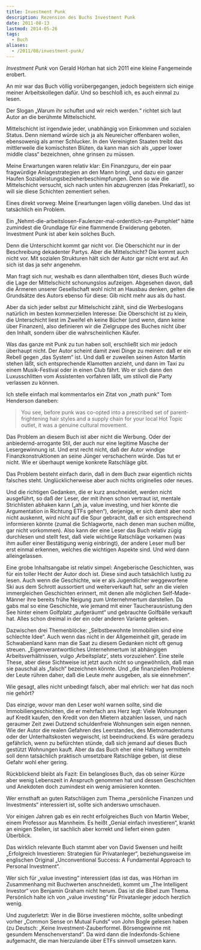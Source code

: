 ```yaml
---
title: Investment Punk
description: Rezension des Buchs Investment Punk
date: 2011-08-13
lastmod: 2014-05-26
tags:
  - Buch
aliases:
  - /2011/08/investment-punk/
---
```

<em>Investment Punk</em> von Gerald Hörhan hat sich 2011 eine kleine Fangemeinde erobert.

An mir war das Buch völlig vorübergegangen, jedoch begeistern sich
einige meiner Arbeitskollegen dafür. Und so beschloß ich, es auch
einmal zu lesen.

Der Slogan „Warum ihr schuftet und wir reich werden.“ richtet sich
laut Autor an die berühmte Mittelschicht.

Mittelschicht ist irgendwie jeder, unabhängig von Einkommen und
sozialen Status. Denn niemand würde sich ja als Neureicher offenbaren
wollen, ebensowenig als armer Schlucker. In den Vereinigten Staaten
treibt das mittlerweile die komischsten Blüten, da kann man sich
als „upper lower middle class“ bezeichnen, ohne grinsen zu müssen.

Meine Erwartungen waren relativ klar: Ein Finanzguru, der ein paar
fragwürdige  Anlagestrategien an den Mann bringt, und dazu ein ganzer
Haufen Sozialleistungsbezieherbeschimpfungen. Denn so wie die
Mittelschicht versucht, sich nach unten hin abzugrenzen (das Prekariat!),
so will sie diese Schichten zementiert sehen.

Eines direkt vorweg: Meine Erwartungen lagen völlig daneben.
Und das ist tatsächlich ein Problem.

Ein „Nehmt-die-arbeitslosen-Faulenzer-mal-ordentlich-ran-Pamphlet“
hätte zumindest die Grundlage für eine flammende Erwiderung geboten.
Investment Punk ist aber kein solches Buch.

Denn die Unterschicht kommt gar nicht vor. Die Oberschicht nur in
der Beschreibung dekadenter Partys. Aber die Mittelschicht? Die
kommt auch nicht vor. Mit sozialen Strukturen hält sich der Autor
gar nicht erst auf. An sich ist das ja sehr angenehm.

Man fragt sich nur, weshalb es dann allenthalben tönt, dieses Buch
würde die Lage der Mittelschicht schonungslos aufzeigen. Abgesehen
davon, daß die Ärmeren unserer Gesellschaft wohl nicht an Hausbau
denken, gelten die Grundsätze des Autors ebenso für diese: Gib
nicht mehr aus als du hast.

Aber da sich jeder selbst zur Mittelschicht zählt, sind die Werbeslogans
natürlich im besten kommerziellen Interesse: Die Oberschicht ist
zu klein, die Unterschicht liest im Zweifel eh keine Bücher
(und wenn, dann keine über Finanzen), also definieren wir die
Zielgruppe des Buches nicht über den Inhalt, sondern über die
wahrscheinlichen Käufer.

Was das ganze mit Punk zu tun haben soll, erschließt sich mir
jedoch überhaupt nicht. Der Autor scheint damit zwei Dinge zu
meinen: daß er ein Rebell gegen „das System“ ist. Und daß er
zuweilen seinen Aston Martin stehen läßt, sich entsprechende
Klamotten anzieht, und dann im Taxi zu einem Musik-Festival oder
in einen Club fährt. Wo er sich dann den Luxusschlitten vom
Assistenten vorfahren läßt, um stilvoll die Party verlassen zu können.

Ich stelle einfach mal kommentarlos ein Zitat von „math punk“
Tom Henderson daneben:

> You see, before punk was co-opted into a prescribed set of
parent-frightening hair styles and a supply chain for your local
Hot Topic outlet, it was a genuine cultural movement.

Das Problem an diesem Buch ist aber nicht die Werbung. Oder der
anbiedernd-arrogante Stil, der auch nur eine legitime Masche der
Lesergewinnung ist. Und erst recht nicht, daß der Autor windige
Finanzkonstruktionen an seine Jünger verschachern würde. Das tut
er nicht. Wie er überhaupt wenige konkrete Ratschläge gibt.

Das Problem besteht einfach darin, daß in dem Buch zwar eigentlich
nichts falsches steht. Unglücklicherweise aber auch nichts
originelles oder neues.

Und die richtigen Gedanken, die er kurz anschneidet, werden nicht
ausgeführt, so daß der Leser, der mit ihnen schon vertraut ist,
mentale Strichlisten abhaken kann („ah ja, value investing, und
hier könnte die Argumentation in Richtung ETFs gehen“), derjenige,
er sich damit aber noch nicht auskennt, wird nicht auf die Spur
gebracht, daß er sich entsprechend informieren könnte (zumal die
Schlagworte, nach denen man suchen müßte, gar nicht vorkommen).
Also kann der eine Leser das Buch relativ zügig durchlesen und
stellt fest, daß viele wichtige Ratschläge vorkamen (was ihm
außer einer Bestätigung wenig einbringt), der andere Leser muß
ber erst einmal erkennen, welches die wichtigen Aspekte sind.
Und wird dann alleingelassen.

Eine grobe Inhaltsangabe ist relativ simpel: Angeberische Geschichten,
was für ein toller Hecht der Autor doch ist. Diese sind auch tatsächlich
lustig zu lesen. Auch wenn die Geschichte, wie er als Jugendlicher
weggeworfene Ski aus dem Schrott aussortiert und weiterverkauft hat,
sehr an die vielen immergleichen Geschichten erinnert, mit denen
alle möglichen Self-Made-Männer ihre bereits frühe Neigung zum
Unternehmertum darstellen. Da gabs mal so eine Geschichte, wie
jemand mit einer Taucherausrüstung den See hinter einem Golfplatz
„aufgeräumt“ und gebrauchte Golfbälle verkauft hat. Alles schon
dreimal in der ein oder anderen Variante gelesen.

Dazwischen drei Themenblöcke: „Selbstbewohnte Immobilien sind eine
schlechte Idee“. Auch wenn das nicht in der Allgemeinheit gilt,
gerade im Schwabenland kann man die Saat zu diesem Gedanken nicht
oft genug streuen. „Eigenverantwortliches Unternehmertum ist
abhängigen Arbeitsverhältnissen, vulgo ‚Arbeitsplatz‘, stets
vorzuziehen“. Eine steile These, aber diese Sichtweise ist jetzt
auch nicht so ungewöhnlich, daß man sie pauschal als „falsch“
bezeichnen könnte. Und „die finanziellen Probleme der Leute rühren
daher, daß die Leute mehr ausgeben, als sie einnehmen“.

Wie gesagt, alles nicht unbedingt falsch, aber mal ehrlich:
wer hat das noch nie gehört?

Das einzige, wovor man den Leser wohl warnen sollte, sind die
Immobiliengeschichten, die er mehrfach ans Herz legt: Viele
Wohnungen auf Kredit kaufen, den Kredit von den Mietern abzahlen
lassen, und nach geraumer Zeit zwei Dutzend schuldenfreie Wohnungen
sein eigen nennen. Wie der Autor die realen Gefahren des Leerstandes,
des Mietnomadentums oder der Unterhaltskosten wegwischt, ist
beeindruckend. Es wäre geradezu gefährlich, wenn zu befürchten
stünde, daß sich jemand auf dieses Buch gestützt Wohnungen kauft.
Aber da das Buch eher eine Haltung vermitteln soll denn tatsächlich
praktisch umsetzbare Ratschläge geben, ist diese Gefahr wohl eher gering.

Rückblickend bleibt als Fazit: Ein belangloses Buch, das ob seiner
Kürze aber wenig Lebenszeit in Anspruch genommen hat und dessen
Geschichten und Anekdoten doch zumindest ein wenig amüsieren konnten.

Wer ernsthaft an guten Ratschlägen zum Thema „persönliche Finanzen
und Investments“ interessiert ist, sollte sich anderswo umschauen.

Vor einigen Jahren gab es ein recht erfolgreiches Buch von
Martin Weber, einem Professor aus Mannheim. Es heißt
„Genial einfach investieren“, krankt an einigen Stellen,
ist sachlich aber korrekt und liefert einen guten Überblick.

Das wirklich relevante Buch stammt aber von David Swensen und heißt
„Erfolgreich Investieren: Strategien für Privatanleger“,
beziehungsweise im englischen Original
„Unconventional Success: A Fundamental Approach to Personal Investment“.

Wer sich für „value investing“ interessiert (das ist das, was
Hörhan im Zusammenhang mit Buchwerten anschneidet), kommt um
„The Intelligent Investor“ von Benjamin Graham nicht herum. Das ist die Bibel zum Thema.
Persönlich halte ich von „value investing“ für Privatanleger jedoch
herzlich wenig.

Und zuguterletzt: Wer in die Börse investieren möchte, sollte
unbedingt vorher
„Common Sense on Mutual Funds“ von John Bogle gelesen haben
(zu Deutsch: „Keine Investment-Zauberformel. Börsengewinne mit gesundem Menschenverstand“.
Da wird dann die Indexfonds-Schiene aufgemacht, die man hierzulande
über ETFs sinnvoll umsetzen kann.
</p>
